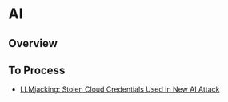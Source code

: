 # AI

## Overview

## To Process

- [LLMjacking: Stolen Cloud Credentials Used in New AI Attack](https://sysdig.com/blog/llmjacking-stolen-cloud-credentials-used-in-new-ai-attack/)